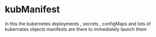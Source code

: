 # kubManifest
in this the kubernetes deployments , secrets , configMaps and lots of kubernates objects manifests are there to immediately launch them
